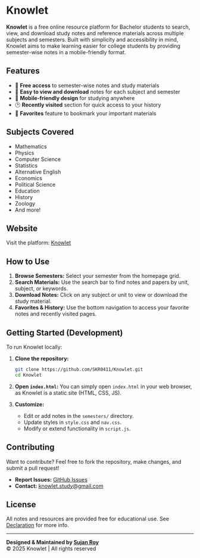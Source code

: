 # Knowlet

**Knowlet** is a free online resource platform for Bachelor students to search, view, and download study notes and reference materials across multiple subjects and semesters. Built with simplicity and accessibility in mind, Knowlet aims to make learning easier for college students by providing semester-wise notes in a mobile-friendly format.

## Features

- 📘 **Free access** to semester-wise notes and study materials
- 📂 **Easy to view and download** notes for each subject and semester
- 📱 **Mobile-friendly design** for studying anywhere
- 🕑 **Recently visited** section for quick access to your history
- 🌟 **Favorites** feature to bookmark your important materials

## Subjects Covered

- Mathematics
- Physics
- Computer Science
- Statistics
- Alternative English
- Economics
- Political Science
- Education
- History
- Zoology
- And more!

## Website

Visit the platform: [Knowlet](https://knowlet.netlify.app/)

## How to Use

1. **Browse Semesters:** Select your semester from the homepage grid.
2. **Search Materials:** Use the search bar to find notes and papers by unit, subject, or keywords.
3. **Download Notes:** Click on any subject or unit to view or download the study material.
4. **Favorites & History:** Use the bottom navigation to access your favorite notes and recently visited pages.

## Getting Started (Development)

To run Knowlet locally:

1. **Clone the repository:**
   ```bash
   git clone https://github.com/SKR0411/Knowlet.git
   cd Knowlet
   ```

2. **Open `index.html`:**
   You can simply open `index.html` in your web browser, as Knowlet is a static site (HTML, CSS, JS).

3. **Customize:**
   - Edit or add notes in the `semesters/` directory.
   - Update styles in `style.css` and `nav.css`.
   - Modify or extend functionality in `script.js`.

## Contributing

Want to contribute? Feel free to fork the repository, make changes, and submit a pull request!

- **Report Issues:** [GitHub Issues](https://github.com/SKR0411/Knowlet/issues)
- **Contact:** [knowlet.study@gmail.com](mailto:knowlet.study@gmail.com)

## License

All notes and resources are provided free for educational use. See [Declaration](assets/knowlet_declaration.html) for more info.

---

**Designed & Maintained by [Sujan Roy](https://github.com/SKR0411)**  
© 2025 Knowlet | All rights reserved
